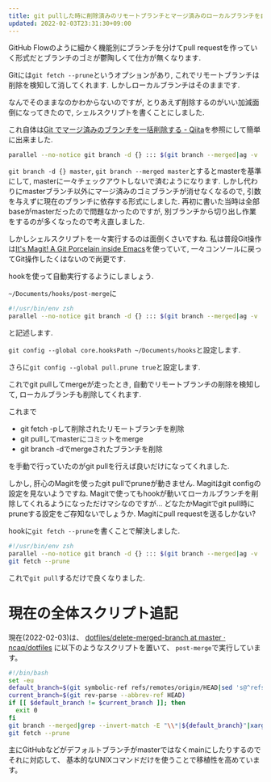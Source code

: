```yaml
---
title: git pullした時に削除済みのリモートブランチとマージ済みのローカルブランチを自動削除する
updated: 2022-02-03T23:31:30+09:00
---
```


GitHub Flowのように細かく機能別にブランチを分けてpull requestを作っていく形式だとブランチのゴミが鬱陶しくて仕方が無くなります.

Gitには`git fetch --prune`というオプションがあり,
これでリモートブランチは削除を検知して消してくれます.
しかしローカルブランチはそのままです.

なんでそのままなのかわからないのですが,
とりあえず削除するのがいい加減面倒になってきたので,
シェルスクリプトを書くことにしました.

これ自体は[Git でマージ済みのブランチを一括削除する - Qiita](https://qiita.com/kyanny/items/10a57a4f1d2806e3a3b8)を参照にして簡単に出来ました.

~~~zsh
parallel --no-notice git branch -d {} ::: $(git branch --merged|ag -v '\*|master')
~~~

`git branch -d {} master`,
`git branch --merged master`とするとmasterを基準にして,
masterに一々チェックアウトしないで済むようになります.
しかし代わりにmasterブランチ以外にマージ済みのゴミブランチが消せなくなるので,
引数を与えずに現在のブランチに依存する形式にしました.
再初に書いた当時は全部baseがmasterだったので問題なかったのですが,
別ブランチから切り出し作業をするのが多くなったので考え直しました.

しかしシェルスクリプトを一々実行するのは面倒くさいですね.
私は普段Git操作は[It's Magit! A Git Porcelain inside Emacs](https://magit.vc/)を使っていて,
一々コンソールに戻ってGit操作したくはないので尚更です.

hookを使って自動実行するようにしましょう.

`~/Documents/hooks/post-merge`に

~~~zsh
#!/usr/bin/env zsh
parallel --no-notice git branch -d {} ::: $(git branch --merged|ag -v '\*|master')
~~~

と記述します.

`git config --global core.hooksPath ~/Documents/hooks`と設定します.

さらに`git config --global pull.prune true`と設定します.

これでgit pullしてmergeが走ったとき,
自動でリモートブランチの削除を検知して,
ローカルブランチも削除してくれます.

これまで

* git fetch -pして削除されたリモートブランチを削除
* git pullしてmasterにコミットをmerge
* git branch -dでmergeされたブランチを削除

を手動で行っていたのがgit pullを行えば良いだけになってくれました.

しかし,
肝心のMagitを使ったgit pullでpruneが動きません.
Magitはgit configの設定を見ないようですね.
Magitで使ってもhookが動いてローカルブランチを削除してくれるようになっただけマシなのですが…
どなたかMagitでgit pull時にpruneする設定をご存知ないでしょうか.
Magitにpull requestを送るしかない?

hookに`git fetch --prune`を書くことで解決しました.

~~~zsh
#!/usr/bin/env zsh
parallel --no-notice git branch -d {} ::: $(git branch --merged|ag -v '\*|master')
git fetch --prune
~~~

これで`git pull`するだけで良くなりました.

# 現在の全体スクリプト追記

現在(2022-02-03)は、
[dotfiles/delete-merged-branch at master · ncaq/dotfiles](https://github.com/ncaq/dotfiles/blob/master/git-hooks/script/delete-merged-branch)
に以下のようなスクリプトを置いて、
`post-merge`で実行しています。

~~~bash
#!/bin/bash
set -eu
default_branch=$(git symbolic-ref refs/remotes/origin/HEAD|sed 's@^refs/remotes/origin/@@')
current_branch=$(git rev-parse --abbrev-ref HEAD)
if [[ $default_branch != $current_branch ]]; then
  exit 0
fi
git branch --merged|grep --invert-match -E "\\*|${default_branch}"|xargs --no-run-if-empty git branch --delete
git fetch --prune
~~~

主にGitHubなどがデフォルトブランチがmasterではなくmainにしたりするのでそれに対応して、
基本的なUNIXコマンドだけを使うことで移植性を高めています。
